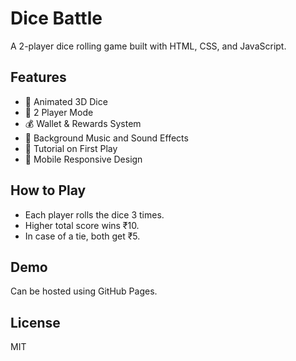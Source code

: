 # Dice Battle

A 2-player dice rolling game built with HTML, CSS, and JavaScript.

## Features
- 🎲 Animated 3D Dice
- 👥 2 Player Mode
- 💰 Wallet & Rewards System
- 🎵 Background Music and Sound Effects
- 🧠 Tutorial on First Play
- 📱 Mobile Responsive Design

## How to Play
- Each player rolls the dice 3 times.
- Higher total score wins ₹10.
- In case of a tie, both get ₹5.

## Demo
Can be hosted using GitHub Pages.

## License
MIT
